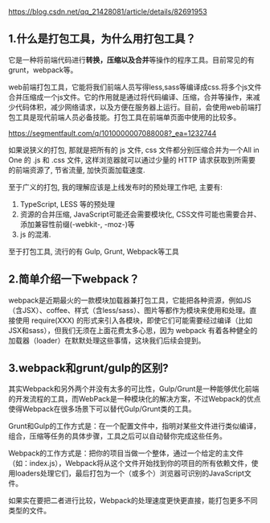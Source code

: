 https://blog.csdn.net/qq_21428081/article/details/82691953

## 1.什么是打包工具，为什么用打包工具？

它是一种将前端代码进行**转换，压缩以及合并**等操作的程序工具。目前常见的有grunt，webpack等。

web前端打包工具，它能将我们前端人员写得less,sass等编译成css.将多个js文件合并压缩成一个js文件。它的作用就是通过将代码编译、压缩，合并等操作，来减少代码体积，减少网络请求，以及方便在服务器上运行。目前，会使用web前端打包工具是现代前端人员必备技能。打包工具在前端单页面中使用的比较多。



https://segmentfault.com/q/1010000007088008?_ea=1232744

如果说狭义的打包, 那就是把所有的 js 文件, css 文件都分别压缩合并为一个All in One 的 .js 和 .css 文件, 这样浏览器就可以通过少量的 HTTP 请求获取到所需要的前端资源了, 节省流量, 加快页面加载速度.

至于广义的打包, 我的理解应该是上线发布时的预处理工作吧, 主要有:

1. TypeScript, LESS 等的预处理
2. 资源的合并压缩, JavaScript可能还会需要模块化, CSS文件可能也需要合并、添加兼容性前缀(-webkit-, -moz-)等
3. js 的混淆.

至于打包工具, 流行的有 Gulp, Grunt, Webpack等工具



## 2.简单介绍一下webpack？
webpack是近期最火的一款模块加载器兼打包工具，它能把各种资源，例如JS（含JSX）、coffee、样式（含less/sass）、图片等都作为模块来使用和处理。直接使用 require(XXX) 的形式来引入各模块，即使它们可能需要经过编译（比如JSX和sass），但我们无须在上面花费太多心思，因为 webpack 有着各种健全的加载器（loader）在默默处理这些事情，这块我们后续会提到。

 

## 3.webpack和grunt/gulp的区别?
其实Webpack和另外两个并没有太多的可比性，Gulp/Grunt是一种能够优化前端的开发流程的工具，而WebPack是一种模块化的解决方案，不过Webpack的优点使得Webpack在很多场景下可以替代Gulp/Grunt类的工具。

Grunt和Gulp的工作方式是：在一个配置文件中，指明对某些文件进行类似编译，组合，压缩等任务的具体步骤，工具之后可以自动替你完成这些任务。

Webpack的工作方式是：把你的项目当做一个整体，通过一个给定的主文件（如：index.js），Webpack将从这个文件开始找到你的项目的所有依赖文件，使用loaders处理它们，最后打包为一个（或多个）浏览器可识别的JavaScript文件。

如果实在要把二者进行比较，Webpack的处理速度更快更直接，能打包更多不同类型的文件。
